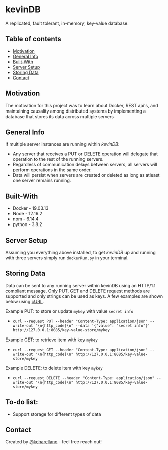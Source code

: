 # kevinDB
A replicated, fault tolerant, in-memory, key-value database.

## Table of contents
* [Motivation](#motivation)
* [General Info](#general-info)
* [Built-With](#built-with)
* [Server Setup](#server-setup)
* [Storing Data](#storing-data)
* [Contact](#contact)

## Motivation
The motivation for this project was to learn about Docker, REST api's, and maintaining causality among distributed systems by implementing a database 
that stores its data across multiple servers

## General Info
If multiple server instances are running within *kevinDB*:
* Any server that receives a PUT or DELETE operation will delegate that operation to the rest of the running servers. 
* Regardless of communication delays between servers, all servers will perform operations in the same order. 
* Data will persist when servers are created or deleted as long as atleast one server remains running.  

## Built-With
* Docker - 19.03.13
* Node - 12.16.2
* npm - 6.14.4
* python - 3.8.2

## Server Setup
Assuming you everything above installed, to get *kevinDB* up and running with three servers simply run `dockerRun.py` in your terminal. 

## Storing Data
Data can be sent to any running server within kevinDB using an HTTP/1.1 compliant message. Only PUT, GET and DELETE request methods are supported and only strings can be used as keys. A few examples are shown below using [cURL](https://curl.se/). 

Example PUT: to store or update `mykey` with value `secret info`
* `curl --request PUT --header "Content-Type: application/json" --write-out "\n{http_code}\n" --data '{"value": "secret info"}' http://127.0.0.1:8085/key-value-store/mykey`

Example GET: to retrieve item with key `mykey`
* `curl --request GET --header "Content-Type: application/json" --write-out "\n{http_code}\n" http://127.0.0.1:8085/key-value-store/mykey`

Example DELETE: to delete item with key `mykey`
* `curl --request DELETE --header "Content-Type: application/json" --write-out "\n{http_code}\n" http://127.0.0.1:8085/key-value-store/mykey`


## To-do list:
* Support storage for different types of data


## Contact
Created by [@kcharellano](https://www.linkedin.com/in/kcharellano/) - feel free reach out!
